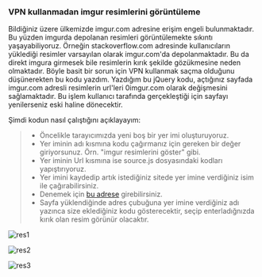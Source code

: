 ### VPN kullanmadan imgur resimlerini görüntüleme

Bildiğiniz üzere ülkemizde imgur.com adresine erişim engeli bulunmaktadır. Bu yüzden imgurda depolanan resimleri görüntülemekte sıkıntı yaşayabiliyoruz. Örneğin stackoverflow.com adresinde kullanıcıların yüklediği resimler varsayılan olarak imgur.com'da depolanmaktadır. Bu da direkt imgura girmesek bile resimlerin kırık şekilde gözükmesine neden olmaktadır. Böyle basit bir sorun için VPN kullanmak saçma olduğunu düşünerekten bu kodu yazdım. Yazdığım bu jQuery kodu, açtığınız sayfada imgur.com adresli resimlerin url'leri 0imgur.com olarak değişmesini sağlamaktadır. Bu işlem kullanıcı tarafında gerçekleştiği için sayfayı yenilerseniz eski haline dönecektir.

Şimdi kodun nasıl çalıştığını açıklayayım:
> - Öncelikle tarayıcımızda yeni boş bir yer imi oluşturuyoruz.
> - Yer iminin adı kısmına kodu çağırmanız için gereken bir değer giriyorsunuz. Örn. "imgur resimlerini göster" gibi.
> - Yer iminin Url kısmına ise source.js dosyasındaki kodları yapıştırıyoruz. 
> - Yer imini kaydedip artık istediğiniz sitede yer imine verdiğiniz isim ile çağırabilirsiniz.
> - Denemek için [bu adrese](https://stackoverflow.com/questions/10744305/how-to-create-gitignore-file) girebilirsiniz.
> - Sayfa yüklendiğinde adres çubuğuna yer imine verdiğiniz adı yazınca size eklediğiniz kodu gösterecektir, seçip enterladığnızda kırık olan resim görünür olacaktır.

![res1](https://github.com/alidogangamuse/Imgur-to-0Imgur/blob/master/images/git-img-1.png?raw=true "res.1")

![res2](https://github.com/alidogangamuse/Imgur-to-0Imgur/blob/master/images/git-img-2.png?raw=true "res.2")

![res3](https://github.com/alidogangamuse/Imgur-to-0Imgur/blob/master/images/git-img-3.png?raw=true "res.3")